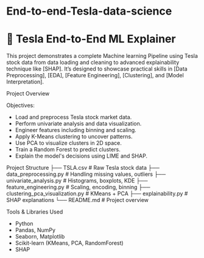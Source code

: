 # End-to-end-Tesla-data-science
# 🚗 Tesla End-to-End ML Explainer

This project demonstrates a complete Machine learning Pipeline using Tesla stock data from data loading and cleaning to advanced explainability technique like [SHAP]. It’s designed to showcase practical skills in [Data Preprocessing], [EDA], [Feature Engineering], [Clustering], and [Model Interpretation].


Project Overview

Objectives:
- Load and preprocess Tesla stock market data.
- Perform univariate analysis and data visualization.
- Engineer features including binning and scaling.
- Apply K-Means clustering to uncover patterns.
- Use PCA to visualize clusters in 2D space.
- Train a Random Forest to predict clusters.
- Explain the model's decisions using LIME and SHAP.

Project Structure
├── TSLA.csv # Raw Tesla stock data
├── data_preprocessing.py # Handling missing values, outliers
├── univariate_analysis.py # Histograms, boxplots, KDE
├── feature_engineering.py # Scaling, encoding, binning
├── clustering_pca_visualization.py # KMeans + PCA
├── explainability.py # SHAP explanations
└── README.md # Project overview


Tools & Libraries Used

- Python
- Pandas, NumPy
- Seaborn, Matplotlib
- Scikit-learn (KMeans, PCA, RandomForest)
- SHAP
